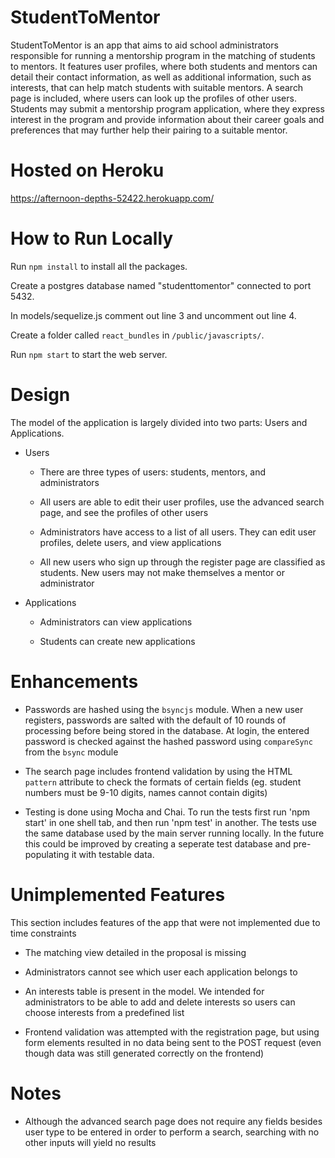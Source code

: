 # StudentToMentor

StudentToMentor is an app that aims to aid school administrators responsible for running a mentorship program in the matching of students to mentors. It features user profiles, where both students and mentors can detail their contact information, as well as additional information, such as interests, that can help match students with suitable mentors. A search page is included, where users can look up the profiles of other users. Students may submit a mentorship program application, where they express interest in the program and provide information about their career goals and preferences that may further help their pairing to a suitable mentor.

# Hosted on Heroku

https://afternoon-depths-52422.herokuapp.com/

# How to Run Locally

Run `npm install` to install all the packages.

Create a postgres database named "studenttomentor" connected to port 5432.

In models/sequelize.js comment out line 3 and uncomment out line 4.

Create a folder called `react_bundles` in `/public/javascripts/`.

Run `npm start` to start the web server.

# Design

The model of the application is largely divided into two parts: Users and Applications.

- Users

  - There are three types of users: students, mentors, and administrators
  
  - All users are able to edit their user profiles, use the advanced search page, and see the profiles of other users
  
  - Administrators have access to a list of all users. They can edit user profiles, delete users, and view applications
  
  - All new users who sign up through the register page are classified as students. New users may not make themselves a mentor or administrator

- Applications

  - Administrators can view applications

  - Students can create new applications

# Enhancements

- Passwords are hashed using the `bsyncjs` module. When a new user registers, passwords are salted with the default of 10 rounds of processing before being stored in the database. At login, the entered password is checked against the hashed password using `compareSync` from the `bsync` module

- The search page includes frontend validation by using the HTML `pattern` attribute to check the formats of certain fields (eg. student numbers must be 9-10 digits, names cannot contain digits)

- Testing is done using Mocha and Chai. To run the tests first run 'npm start' in one shell tab, and then run 'npm test' in another. The tests use the same database used by the main server running locally. In the future this could be improved by creating a seperate test database and pre-populating it with testable data.

# Unimplemented Features

This section includes features of the app that were not implemented due to time constraints

- The matching view detailed in the proposal is missing

- Administrators cannot see which user each application belongs to

- An interests table is present in the model. We intended for administrators to be able to add and delete interests so users can choose interests from a predefined list

- Frontend validation was attempted with the registration page, but using form elements resulted in no data being sent to the POST request (even though data was still generated correctly on the frontend)

# Notes

- Although the advanced search page does not require any fields besides user type to be entered in order to perform a search, searching with no other inputs will yield no results
